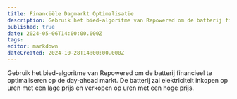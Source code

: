 ```yaml
---
title: Financiële Dagmarkt Optimalisatie
description: Gebruik het bied-algoritme van Repowered om de batterij financieel te optimaliseren op de day-ahead markt. De batterij zal elektriciteit inkopen op uren met een lage prijs en verkopen op uren met een hoge prijs
published: true
date: 2024-05-06T14:00:00.000Z
tags: 
editor: markdown
dateCreated: 2024-10-28T14:00:00.000Z
---
```


Gebruik het bied-algoritme van Repowered om de batterij financieel te optimaliseren op de day-ahead markt. De batterij zal elektriciteit inkopen op uren met een lage prijs en verkopen op uren met een hoge prijs.
